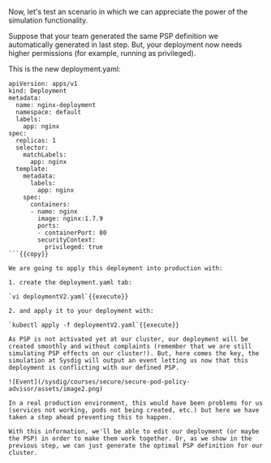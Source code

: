 Now, let's test an scenario in which we can appreciate the power of the simulation functionality. 

Suppose that your team generated the same PSP definition we automatically generated in last step. But, your deployment now needs higher permissions (for example, running as privileged).

This is the new deployment.yaml:

```
apiVersion: apps/v1
kind: Deployment
metadata:
  name: nginx-deployment
  namespace: default
  labels:
    app: nginx
spec:
  replicas: 1
  selector:
    matchLabels:
      app: nginx
  template:
    metadata:
      labels:
        app: nginx
    spec:
      containers:
      - name: nginx
        image: nginx:1.7.9
        ports:
        - containerPort: 80
        securityContext:
          privileged: true
```{{copy}}

We are going to apply this deployment into production with:

1. create the deployment.yaml tab:

`vi deploymentV2.yaml`{{execute}}

2. and apply it to your deployment with: 

`kubectl apply -f deploymentV2.yaml`{{execute}}

As PSP is not activated yet at our cluster, our deployment will be created smoothly and without complaints (remember that we are still simulating PSP effects on our cluster!). But, here comes the key, the simulation at Sysdig will output an event letting us now that this deployment is conflicting with our defined PSP. 

![Event](/sysdig/courses/secure/secure-pod-policy-advisor/assets/image2.png)

In a real production environment, this would have been problems for us (services not working, pods not being created, etc.) but here we have taken a step ahead preventing this to happen. 

With this information, we'll be able to edit our deployment (or maybe the PSP) in order to make them work together. Or, as we show in the previous step, we can just generate the optimal PSP definition for our cluster.